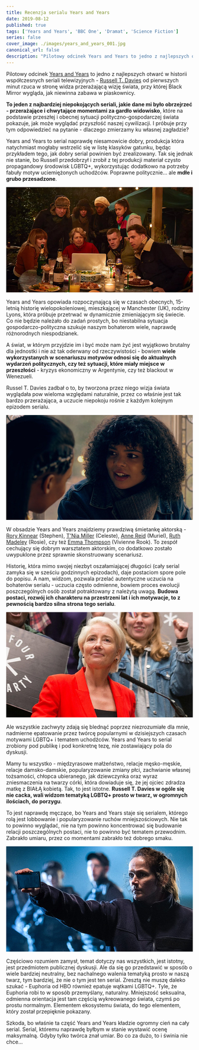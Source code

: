 ```yaml
---
title: Recenzja serialu Years and Years
date: 2019-08-12
published: true
tags: ['Years and Years', 'BBC One', 'Dramat', 'Science Fiction']
series: false
cover_image: ./images/years_and_years_001.jpg
canonical_url: false
description: "Pilotowy odcinek Years and Years to jedno z najlepszych otwarć w historii współczesnych seriali telewizyjnych - Russell T. Davies od pierwszych minut rzuca w stronę widza przerażającą wizję świata, przy której Black Mirror wygląda, jak niewinna zabawa w piaskownicy."
---
```


Pilotowy odcinek [Years and Years](https://www.imdb.com/title/tt8694364/) to jedno z najlepszych otwarć w historii współczesnych seriali telewizyjnych - [Russell T. Davies](https://www.imdb.com/name/nm0203961/) od pierwszych minut rzuca w stronę widza przerażającą wizję świata, przy której Black Mirror wygląda, jak niewinna zabawa w piaskownicy.

**To jeden z najbardziej niepokojących seriali, jakie dane mi było obrzejrzeć - przerażające i chwytające momentami za gardło widowisko**, które na podstawie przeszłej i obecnej sytuacji polityczno-gospodarczej świata pokazuje, jak może wyglądać przyszłość naszej cywilizacji. I próbuje przy tym odpowiedzieć na pytanie - dlaczego zmierzamy ku własnej zagładzie?

Years and Years to serial naprawdę niesamowicie dobry, produkcja która natychmiast mogłaby wstrzelić się w listę klasyków gatunku, będąc przykładem tego, jak dobry serial powinien być zrealizowany. Tak się jednak nie stanie, bo Russell przedobrzył i zrobił z tej produkcji materiał czysto propagandowy środowisk LGBTQ+, wykorzystując dodatkowo na potrzeby fabuły motyw uciemiężonych uchodźców. Poprawne politycznie... ale **mdłe i grubo przesadzone**.

![Image](./images/years_and_years_002.jpg)

Years and Years opowiada rozpoczynającą się w czasach obecnych, 15-letnią historię wielopokoleniowej, mieszkającej w Manchester (UK), rodziny Lyons, która próbuje przetrwać w dynamicznie zmieniającym się świecie. Co nie będzie należało do zadań prostych, bo niestabilna sytuacja gospodarczo-polityczna szukuje naszym bohaterom wiele, naprawdę różnorodnych niespodzianek.

A świat, w którym przyjdzie im i być może nam żyć jest wyjątkowo brutalny dla jednostki i nie aż tak oderwany od rzeczywistości - bowiem **wiele wykorzystanych w scenariuszu motywów odnosi się do aktualnych wydarzeń politycznych, czy też sytuacji, które miały miejsce w przeszłości** - kryzys ekonomiczny w Argentynie, czy też blackout w Wenezueli.

Russel T. Davies zadbał o to, by tworzona przez niego wizja świata wyglądała pow wieloma względami naturalnie, przez co właśnie jest tak bardzo przerażająca, a uczucie niepokoju rośnie z każdym kolejnym epizodem serialu.

![Image](./images/years_and_years_003.jpg)

W obsadzie Years and Years znajdziemy prawdziwą śmietankę aktorską - [Rory Kinnear](https://www.imdb.com/name/nm1239499/) (Stephen), [T'Nia Miller](https://www.imdb.com/name/nm2761963/) (Celeste), [Anne Reid](https://www.imdb.com/name/nm0717176/) (Muriel), [Ruth Madeley](https://www.imdb.com/name/nm3978118/) (Rosie), czy też [Emma Thompson](https://www.imdb.com/name/nm0000668/) (Vivienne Rook). To zespół cechujący się dobrym warsztatem aktorskim, co dodatkowo zostało uwypuklone przez sprawnie skonstruowany scenariusz.

Historię, która mimo swojej niezbyt oszałamiającej długości (cały serial zamyka się w sześciu godzinnych epizodach), daje postaciom spore pole do popisu. A nam, widzom, pozwala przelać autentyczne uczucia na bohaterów serialu - uczucia często odmienne, bowiem proces ewolucji poszczególnych osób został potraktowany z należytą uwagą. **Budowa postaci, rozwój ich charakteru na przestrzeni lat i ich motywacje, to z pewnością bardzo silna strona tego serialu**.

![Image](./images/years_and_years_004.jpg)

Ale wszystkie zachwyty zdają się blednąć poprzez niezrozumiałe dla mnie, nadmierne epatowanie przez twórcę popularnymi w dzisiejszych czasach motywami LGBTQ+ i tematem uchodźców. Years and Years to serial zrobiony pod publikę i pod konkretnę tezę, nie zostawiający pola do dyskusji.

Mamy tu wszystko - międzyrasowe małżeństwo, relacje męsko-męskie, relacje damsko-damskie, popularyzowanie zmiany płci, zachwianie własnej tożsamości, chłopca ubieranego, jak dziewczynka oraz wyraz zniesmaczenia na twarzy córki, która dowiaduje się, że jej ojciec zdradza matkę z BIAŁĄ kobietą. Tak, to jest istotne. **Russell T. Davies w ogóle się nie cacka, wali widzom tematyką LGBTQ+ prosto w twarz, w ogromnych ilościach, do porzygu**.

To jest naprawdę męczące, bo Years and Years staje się serialem, którego rolą jest lobbowanie i popularyzowanie ruchów mniejszościowych. Nie tak to powinno wyglądać, nie na tym powinno koncentrować się budowanie relacji poszczególnych postaci, nie to powinno być tematem przewodnim. Zabrakło umiaru, przez co momentami zabrakło też dobrego smaku.

![Image](./images/years_and_years_005.jpg)

Częściowo rozumiem zamysł, temat dotyczy nas wszystkich, jest istotny, jest przedmiotem publicznej dyskusji. Ale da się go przedstawić w sposób o wiele bardziej neutralny, bez nachalnego walenia tematyką prosto w naszą twarz, tym bardziej, że nie o tym jest ten serial. Zresztą nie muszę daleko szukać - Euphoria od HBO również epatuje wątkami LGBTQ+. Tyle, że Euphoria robi to w sposób przemyślany, naturalny. Mniejszość seksualna, odmienna orientacja jest tam częścią wykreowanego świata, czymś po prostu normalnym. Elementem ekosystemu świata, do tego elementem, który został przepięknie pokazany.

Szkoda, bo właśnie ta część Years and Years kładzie ogromny cień na cały serial. Serial, któremu naprawdę byłbym w stanie wystawić ocenę maksymalną. Gdyby tylko twórca znał umiar. Bo co za dużo, to i świnia nie chce...